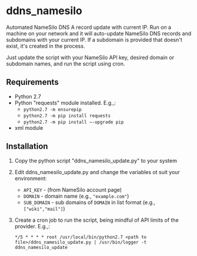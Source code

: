 # ddns_namesilo
Automated NameSilo DNS A record update with current IP. Run on a machine on your network and it will auto-update NameSilo DNS records and subdomains with your current IP. If a subdomain is provided that doesn't exist, it's created in the process.

Just update the script with your NameSilo API key, desired domain or subdomain names, and run the script using cron.

## Requirements
* Python 2.7
* Python "requests" module installed. E.g.,:
    * `python2.7 -m ensurepip`
    * `python2.7 -m pip install requests`
    * `python2.7 -m pip install –-upgrade pip`
* xml module

## Installation
1. Copy the python script "ddns_namesilo_update.py" to your system
2. Edit ddns_namesilo_update.py and change the variables ot suit your environment:
    * `API_KEY` - (from NameSilo account page)
    * `DOMAIN` - domain name (e.g., `"example.com"`)
    * `SUB_DOMAIN` - sub domains of `DOMAIN` in list format (e.g., `["wiki","mail"]`)
3. Create a cron job to run the script, being mindful of API limits of the provider. E.g.,:

    ```*/5 * * * * root /usr/local/bin/python2.7 <path to file>/ddns_namesilo_update.py | /usr/bin/logger -t ddns_namesilo_update```
